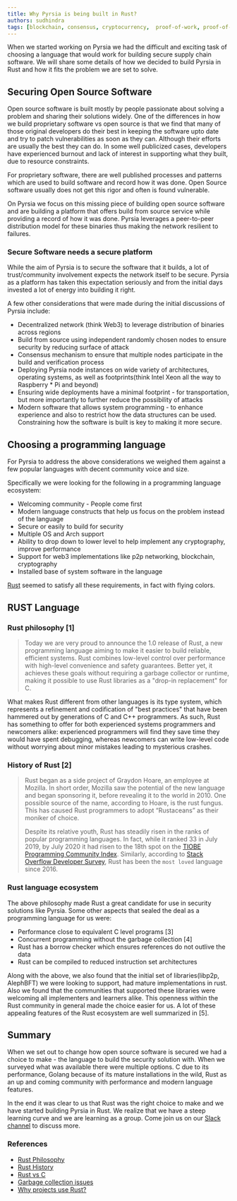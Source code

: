 ```yaml
---
title: Why Pyrsia is being built in Rust?
authors: sudhindra
tags: [blockchain, consensus, cryptocurrency,  proof-of-work, proof-of-stake, security, transparency, provenance ]
---
```


When we started working on Pyrsia we had the difficult and exciting task of choosing a language that would work for building secure supply chain software. We will share some details of how we decided to build Pyrsia in Rust and how it fits the problem we are set to solve.

## Securing Open Source Software

Open source software is built mostly by people passionate about solving a problem and sharing their solutions widely. One of the differences in how we build proprietary software vs open source is that we find that many of those original developers do their best in keeping the software upto date and try to patch vulnerabilities as soon as they can. Although their efforts are usually the best they can do. In some well publicized cases, developers have experienced burnout and lack of interest in supporting what they built, due to resource constraints.

For proprietary software, there are well published processes and patterns which are used to build software and record how it was done. Open Source software usually does not get this rigor and often is found vulnerable.

On Pyrsia we focus on this missing piece of building open source software and are building a platform that offers build from source service while providing a record of how it was done. Pyrsia leverages a peer-to-peer distribution model for these binaries thus making the network resilient to failures.

### Secure Software needs a secure platform

While the aim of Pyrsia is to secure the software that it builds, a lot of trust/community involvement expects the network itself to be secure. Pyrsia as a platform has taken this expectation seriously and from the initial days invested a lot of energy into building it right.

A few other considerations that were made during the initial discussions of Pyrsia include:

* Decentralized network (think Web3) to leverage distribution of binaries across regions
* Build from source using independent randomly chosen nodes to ensure security by reducing surface of attack
* Consensus mechanism to ensure that multiple nodes participate in the build and verification process
* Deploying Pyrsia node instances on wide variety of architectures, operating systems, as well as footprints(think Intel Xeon all the way to Raspberry * Pi and beyond)
* Ensuring wide deployments have a minimal footprint - for transportation, but more importantly to further reduce the possibility of attacks
* Modern software that allows system programming - to enhance experience and also to restrict how the data structures can be used. Constraining how the software is built is key to making it more secure.

## Choosing a programming language

For Pyrsia to address the above considerations we weighed them against a few popular languages with decent community voice and size.

Specifically we were looking for the following in a programming language ecosystem:

* Welcoming community - People come first
* Modern language constructs that help us focus on the problem instead of the language
* Secure or easily to build for security
* Multiple OS and Arch support
* Ability to drop down to lower level to help implement any cryptography, improve performance
* Support for web3 implementations like p2p networking, blockchain, cryptography
* Installed base of system software in the language

[Rust](http://rustlang.org) seemed to satisfy all these requirements, in fact with flying colors.

## RUST Language

### Rust philosophy [1]

> Today we are very proud to announce the 1.0 release of Rust, a new programming language aiming to make it easier to build reliable, efficient systems. Rust combines low-level control over performance with high-level convenience and safety guarantees. Better yet, it achieves these goals without requiring a garbage collector or runtime, making it possible to use Rust libraries as a "drop-in replacement" for C.

What makes Rust different from other languages is its type system, which represents a refinement and codification of "best practices" that have been hammered out by generations of C and C++ programmers. As such, Rust has something to offer for both experienced systems programmers and newcomers alike: experienced programmers will find they save time they would have spent debugging, whereas newcomers can write low-level code without worrying about minor mistakes leading to mysterious crashes.

### History of Rust [2]

> Rust began as a side project of Graydon Hoare, an employee at Mozilla. In short order, Mozilla saw the potential of the new language and began sponsoring it, before revealing it to the world in 2010.
One possible source of the name, according to Hoare, is the rust fungus. This has caused Rust programmers to adopt “Rustaceans” as their moniker of choice.
>
> Despite its relative youth, Rust has steadily risen in the ranks of popular programming languages. In fact, while it ranked 33 in July 2019, by July 2020 it had risen to the 18th spot on the [TIOBE Programming Community Index](<https://www.tiobe.com/tiobe-index/>). Similarly, according to [Stack Overflow Developer Survey](https://insights.stackoverflow.com/survey/2020#technology-most-loved-dreaded-and-wanted-languages-loved), Rust has been the `most loved` language since 2016.


### Rust language ecosystem

The above philosophy made Rust a great candidate for use in security solutions like Pyrsia. Some other aspects that sealed the deal as a programming language for us were:

* Performance close to equivalent C level programs [3]
* Concurrent programming without the garbage collection [4]
* Rust has a borrow checker which ensures references do not outlive the data
* Rust can be compiled to reduced instruction set architectures

Along with the above, we also found that the initial set of libraries(libp2p, AlephBFT) we were looking to support, had mature implementations in rust. Also we found that the communities that supported these libraries were welcoming all implementers and learners alike. This openness within the Rust community in general made the choice easier for us.
A lot of these appealing features of the Rust ecosystem are well summarized in [5].

## Summary

When we set out to change how open source software is secured we had a choice to make - the language to build the security solution with. When we surveyed what was available there were multiple options. C due to its performance, Golang because of its mature installations in the wild, Rust as an up and coming community with performance and modern language features.

In the end it was clear to us that Rust was the right choice to make and we have started building Pyrsia in Rust. We realize that we have a steep learning curve and we are learning as a group. Come join us on our [Slack channel](https://join.slack.com/t/cdeliveryfdn/shared_invite/zt-1eryue9cw-9YpgrfIfsTcDS~hGHchURg) to discuss more.


### References

* [Rust Philosophy](https://blog.rust-lang.org/2015/05/15/Rust-1.0.html)
* [Rust History](https://www.talentopia.com/news/the-rust-programming-language-its-history-and-why/)
* [Rust vs C](https://codilime.com/blog/rust-vs-c-safety-and-performance-in-low-level-network-programming/)
* [Garbage collection issues](https://discord.com/blog/why-discord-is-switching-from-go-to-rust)
* [Why projects use Rust?](https://codilime.com/blog/why-is-rust-programming-language-so-popular/#:~:text=High%20performance%20and%20safety%20are,amounts%20of%20data%20very%20quickly)

